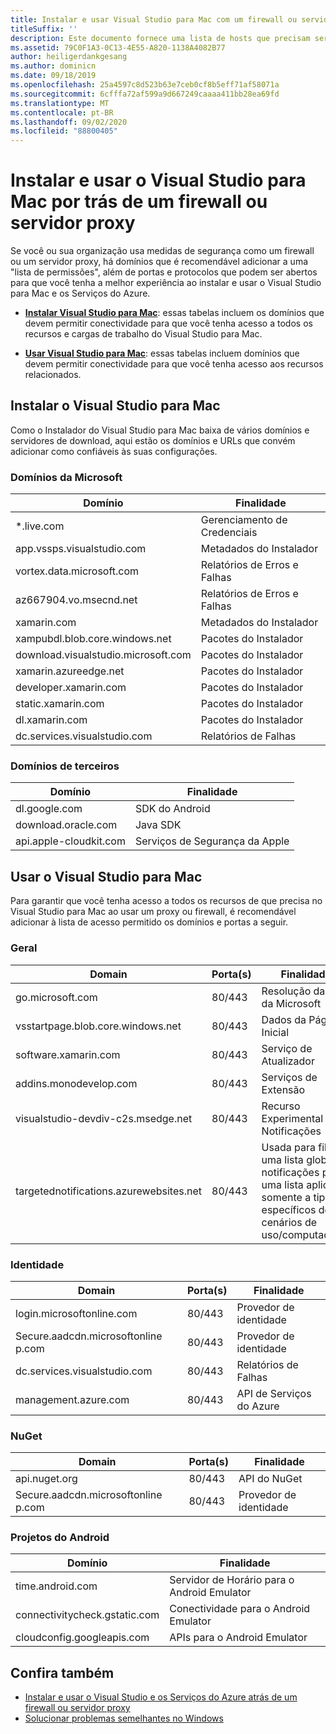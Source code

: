 ```yaml
---
title: Instalar e usar Visual Studio para Mac com um firewall ou servidor proxy
titleSuffix: ''
description: Este documento fornece uma lista de hosts que precisam ser permitidos no firewall para que o Visual Studio para Mac (e suas cargas de trabalho, incluindo Xamarin) funcione em um ambiente corporativo.
ms.assetid: 79C0F1A3-0C13-4E55-A820-1138A4082B77
author: heiligerdankgesang
ms.author: dominicn
ms.date: 09/18/2019
ms.openlocfilehash: 25a4597c8d523b63e7ceb0cf8b5eff71af58071a
ms.sourcegitcommit: 6cfffa72af599a9d667249caaaa411bb28ea69fd
ms.translationtype: MT
ms.contentlocale: pt-BR
ms.lasthandoff: 09/02/2020
ms.locfileid: "88800405"
---
```

# <a name="install-and-use-visual-studio-for-mac-behind-a-firewall-or-proxy-server"></a>Instalar e usar o Visual Studio para Mac por trás de um firewall ou servidor proxy

Se você ou sua organização usa medidas de segurança como um firewall ou um servidor proxy, há domínios que é recomendável adicionar a uma "lista de permissões", além de portas e protocolos que podem ser abertos para que você tenha a melhor experiência ao instalar e usar o Visual Studio para Mac e os Serviços do Azure.

- [**Instalar Visual Studio para Mac**](#install-visual-studio-for-mac): essas tabelas incluem os domínios que devem permitir conectividade para que você tenha acesso a todos os recursos e cargas de trabalho do Visual Studio para Mac.

- [**Usar Visual Studio para Mac**](#use-visual-studio-for-mac): essas tabelas incluem domínios que devem permitir conectividade para que você tenha acesso aos recursos relacionados.

## <a name="install-visual-studio-for-mac"></a>Instalar o Visual Studio para Mac

Como o Instalador do Visual Studio para Mac baixa de vários domínios e servidores de download, aqui estão os domínios e URLs que convém adicionar como confiáveis às suas configurações.

### <a name="microsoft-domains"></a>Domínios da Microsoft

| Domínio| Finalidade |
| ----------------------------------- |---------------------------|
| *.live.com| Gerenciamento de Credenciais |
| app.vssps.visualstudio.com| Metadados do Instalador|
| vortex.data.microsoft.com | Relatórios de Erros e Falhas |
| az667904.vo.msecnd.net| Relatórios de Erros e Falhas |
| xamarin.com | Metadados do Instalador|
| xampubdl.blob.core.windows.net| Pacotes do Instalador|
| download.visualstudio.microsoft.com | Pacotes do Instalador|
| xamarin.azureedge.net | Pacotes do Instalador|
| developer.xamarin.com | Pacotes do Instalador|
| static.xamarin.com | Pacotes do Instalador|
| dl.xamarin.com | Pacotes do Instalador|
| dc.services.visualstudio.com| Relatórios de Falhas |

### <a name="third-party-domains"></a>Domínios de terceiros

| Domínio| Finalidade |
| --------------------------|-------------------------|
| dl.google.com | SDK do Android |
| download.oracle.com | Java SDK|
| api.apple-cloudkit.com| Serviços de Segurança da Apple |

## <a name="use-visual-studio-for-mac"></a>Usar o Visual Studio para Mac

Para garantir que você tenha acesso a todos os recursos de que precisa no Visual Studio para Mac ao usar um proxy ou firewall, é recomendável adicionar à lista de acesso permitido os domínios e portas a seguir.

### <a name="general"></a>Geral

| Domain | Porta(s)|Finalidade|
| ----------------------|------------------|------------------|
| go.microsoft.com | 80/443|Resolução da URL da Microsoft |
| vsstartpage.blob.core.windows.net| 80/443| Dados da Página Inicial|
| software.xamarin.com |  80/443|Serviço de Atualizador|
| addins.monodevelop.com | 80/443| Serviços de Extensão |
| visualstudio-devdiv-c2s.msedge.net | 80/443| Recurso Experimental e Notificações |
| targetednotifications.azurewebsites.net|  80/443| Usada para filtrar uma lista global de notificações para uma lista aplicável somente a tipos específicos de cenários de uso/computadores|

### <a name="identity"></a>Identidade

| Domain | Porta(s)|Finalidade|
| ----------------------|------------------|------------------|
| login.microsoftonline.com | 80/443| Provedor de identidade|
| Secure.aadcdn.microsoftonline p.com | 80/443|Provedor de identidade|
| dc.services.visualstudio.com| 80/443|Relatórios de Falhas|
| management.azure.com|80/443| API de Serviços do Azure |

### <a name="nuget"></a>NuGet

| Domain | Porta(s)|Finalidade|
| ----------------------|------------------|------------------|
| api.nuget.org | 80/443|API do NuGet|
| Secure.aadcdn.microsoftonline p.com |80/443| Provedor de identidade|

### <a name="android-projects"></a>Projetos do Android

| Domínio| Finalidade|
| ------------------------------------|------------------------------------|
| time.android.com| Servidor de Horário para o Android Emulator |
| connectivitycheck.gstatic.com | Conectividade para o Android Emulator|
| cloudconfig.googleapis.com| APIs para o Android Emulator|

## <a name="see-also"></a>Confira também

- [Instalar e usar o Visual Studio e os Serviços do Azure atrás de um firewall ou servidor proxy](/visualstudio/install/install-and-use-visual-studio-behind-a-firewall-or-proxy-server)
- [Solucionar problemas semelhantes no Windows](/visualstudio/install/troubleshooting-network-related-errors-in-visual-studio)
